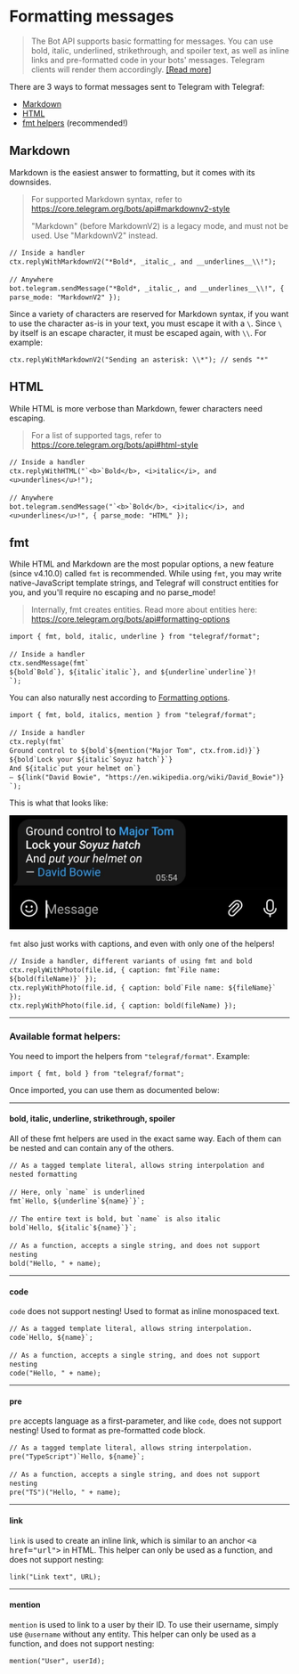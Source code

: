 # Formatting messages

> The Bot API supports basic formatting for messages. You can use bold, italic, underlined, strikethrough, and spoiler text, as well as inline links and pre-formatted code in your bots' messages. Telegram clients will render them accordingly. [[Read more]](https://core.telegram.org/bots/api#formatting-options)

There are 3 ways to format messages sent to Telegram with Telegraf:

* [Markdown](#markdown)
* [HTML](#html)
* [fmt helpers](#fmt) (recommended!)

## Markdown

Markdown is the easiest answer to formatting, but it comes with its downsides.

> For supported Markdown syntax, refer to https://core.telegram.org/bots/api#markdownv2-style
>
> "Markdown" (before MarkdownV2) is a legacy mode, and must not be used. Use "MarkdownV2" instead.

```TS (Node)
// Inside a handler
ctx.replyWithMarkdownV2("*Bold*, _italic_, and __underlines__\\!");

// Anywhere
bot.telegram.sendMessage("*Bold*, _italic_, and __underlines__\\!", { parse_mode: "MarkdownV2" });
```

Since a variety of characters are reserved for Markdown syntax, if you want to use the character as-is in your text, you must escape it with a `\`. Since `\` by itself is an escape character, it must be escaped again, with `\\`. For example:

```TS (Node)
ctx.replyWithMarkdownV2("Sending an asterisk: \\*"); // sends "*"
```

## HTML

While HTML is more verbose than Markdown, fewer characters need escaping.

> For a list of supported tags, refer to https://core.telegram.org/bots/api#html-style

```TS (Node)
// Inside a handler
ctx.replyWithHTML("`<b>`Bold</b>, <i>italic</i>, and <u>underlines</u>!");

// Anywhere
bot.telegram.sendMessage("`<b>`Bold</b>, <i>italic</i>, and <u>underlines</u>!", { parse_mode: "HTML" });
```

## fmt

While HTML and Markdown are the most popular options, a new feature (since v4.10.0) called `fmt` is recommended. While using `fmt`, you may write native-JavaScript template strings, and Telegraf will construct entities for you, and you'll require no escaping and no parse_mode!

> Internally, fmt creates entities. Read more about entities here: https://core.telegram.org/bots/api#formatting-options

```TS (Node)
import { fmt, bold, italic, underline } from "telegraf/format";

// Inside a handler
ctx.sendMessage(fmt`
${bold`Bold`}, ${italic`italic`}, and ${underline`underline`}!
`);
```

You can also naturally nest according to [Formatting options](https://core.telegram.org/bots/api#formatting-options).

```TS (Node)
import { fmt, bold, italics, mention } from "telegraf/format";

// Inside a handler
ctx.reply(fmt`
Ground control to ${bold`${mention("Major Tom", ctx.from.id)}`}
${bold`Lock your ${italic`Soyuz hatch`}`}
And ${italic`put your helmet on`}
— ${link("David Bowie", "https://en.wikipedia.org/wiki/David_Bowie")}
`);
```

This is what that looks like:

<img src="./assets/fmt.jpg" alt="Output of the above code" width="500">

`fmt` also just works with captions, and even with only one of the helpers!

```TS (Node)
// Inside a handler, different variants of using fmt and bold
ctx.replyWithPhoto(file.id, { caption: fmt`File name: ${bold(fileName)}` });
ctx.replyWithPhoto(file.id, { caption: bold`File name: ${fileName}` });
ctx.replyWithPhoto(file.id, { caption: bold(fileName) });
```

---

### Available format helpers:

You need to import the helpers from `"telegraf/format"`. Example:

```TS (Node)
import { fmt, bold } from "telegraf/format";
```

Once imported, you can use them as documented below:

---

#### bold, italic, underline, strikethrough, spoiler

All of these fmt helpers are used in the exact same way. Each of them can be nested and can contain any of the others.

```TS (Node)
// As a tagged template literal, allows string interpolation and nested formatting

// Here, only `name` is underlined
fmt`Hello, ${underline`${name}`}`;

// The entire text is bold, but `name` is also italic
bold`Hello, ${italic`${name}`}`;

// As a function, accepts a single string, and does not support nesting
bold("Hello, " + name);
```

---

#### code

`code` does not support nesting! Used to format as inline monospaced text.

```TS (Node)
// As a tagged template literal, allows string interpolation.
code`Hello, ${name}`;

// As a function, accepts a single string, and does not support nesting
code("Hello, " + name);
```

---

#### pre

`pre` accepts language as a first-parameter, and like `code`, does not support nesting! Used to format as pre-formatted code block.

```TS (Node)
// As a tagged template literal, allows string interpolation.
pre("TypeScript")`Hello, ${name}`;

// As a function, accepts a single string, and does not support nesting
pre("TS")("Hello, " + name);
```

---

#### link

`link` is used to create an inline link, which is similar to an anchor <kbd>\<a href="url"></kbd> in HTML. This helper can only be used as a function, and does not support nesting:

```TS (Node)
link("Link text", URL);
```

---

#### mention

`mention` is used to link to a user by their ID. To use their username, simply use `@username` without any entity. This helper can only be used as a function, and does not support nesting:

```TS (Node)
mention("User", userId);
```

